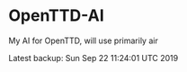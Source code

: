 # OpenTTD-AI
My AI for OpenTTD, will use primarily air

Latest backup: Sun Sep 22 11:24:01 UTC 2019
